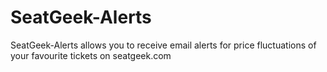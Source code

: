 # SeatGeek-Alerts
SeatGeek-Alerts allows you to receive email alerts for price fluctuations of your favourite tickets on seatgeek.com 

